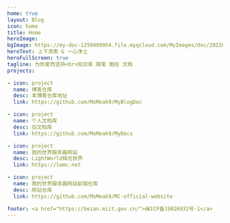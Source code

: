 ```yaml
---
home: true
layout: Blog
icon: home
title: Home
heroImage: 
bgImage: https://my-doc-1259409954.file.myqcloud.com/MyImages/doc/202203212054591.jpeg
heroText: 上下求索 & 一心净土
heroFullScreen: true
tagline: 为热爱而坚持<br>知识库 随笔 面经 文档
projects:

- icon: project
  name: 博客仓库
  desc: 本博客仓库地址
  link: https://github.com/MoMeak9/MyBlogDoc

- icon: project
  name: 个人文档库
  desc: 旧文档库
  link: https://github.com/MoMeak9/MyDocs

- icon: project
  name: 我的世界服务器网站
  desc: LightWorld辉光世界
  link: https://lwmc.net

- icon: project
  name: 我的世界服务器网站前端仓库
  desc: 网站仓库
  link: https://github.com/MoMeak9/MC-official-website

footer: <a href="https://beian.miit.gov.cn/">闽ICP备19026932号-1</a>
---
```


